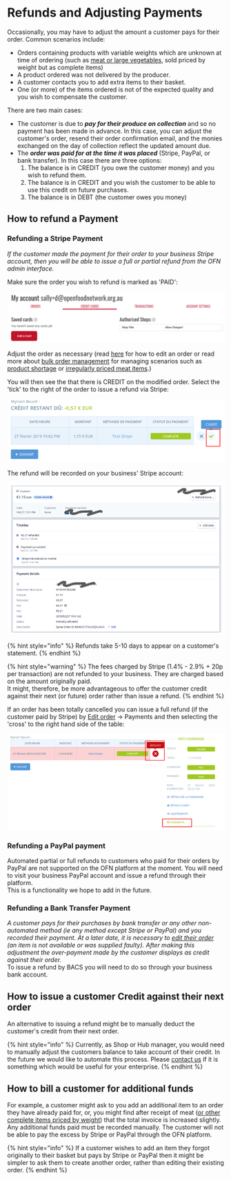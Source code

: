 # Refunds and Adjusting Payments

Occasionally, you may have to adjust the amount a customer pays for their order. Common scenarios include:

* Orders containing products with variable weights which are unknown at time of ordering \(such as [meat or large vegetables](../products-1/pricing-irregular-items-kg.md), sold priced by weight but as complete items\)
* A product ordered was not delivered by the producer.
* A customer contacts you to add extra items to their basket.
* One \(or more\) of the items ordered is not of the expected quality and you wish to compensate the customer.

 There are two main cases:

* The customer is due to _**pay for their produce on collection**_ and so no payment has been made in advance. In this case, you can adjust the customer's order, resend their order confirmation email, and the monies exchanged on the day of collection reflect the updated amount due.
* The _**order was paid for at the time it was placed**_ \(Stripe, PayPal, or bank transfer\). In this case there are three options:
  1. The balance is in CREDIT \(you owe the customer money\) and you wish to refund them.
  2. The balance is in CREDIT and you wish the customer to be able to use this credit on future purchases.
  3. The balance is in DEBT \(the customer owes you money\) 

## How to refund a Payment

### Refunding a Stripe Payment

_If the customer made the payment for their order to your business Stripe account, then you will be able to issue a full or partial refund from the OFN admin interface._

Make sure the order you wish to refund is marked as 'PAID':

![](../../.gitbook/assets/image%20%2817%29.png)

Adjust the order as necessary \(read [here](view-orders.md#editing-an-order) for how to edit an order or read more about [bulk order management](view-orders.md#bulk-order-management) for managing scenarios such as [product shortage](view-orders.md#example-1-you-have-a-stock-shortage-and-must-reduce-customer-order-quantities-for-a-certain-product) or [irregularly priced meat items](../products-1/pricing-irregular-items-kg.md).\)

You will then see the that there is CREDIT on the modified order.  Select the 'tick' to the right of the order to issue a refund via Stripe:

![](../../.gitbook/assets/capture-du-2019-02-27-20-04-19.png)

The refund will be recorded on your business' Stripe account:

![](../../.gitbook/assets/stripecredit.png)

{% hint style="info" %}
Refunds take 5-10 days to appear on a customer's statement.
{% endhint %}

{% hint style="warning" %}
The fees charged by Stripe \(1.4% - 2.9% + 20p per transaction\) are not refunded to your business. They are charged based on the amount originally paid.   
It might, therefore, be more advantageous to offer the customer credit against their next \(or future\) order rather than issue a refund.
{% endhint %}

If an order has been totally cancelled you can issue a full refund \(if the customer paid by Stripe\) by [Edit order](view-orders.md#editing-an-order) -&gt; Payments and then selecting the 'cross' to the right hand side of the table:

![](../../.gitbook/assets/stripefullrefund.png)

### Refunding a PayPal payment

Automated partial or full refunds to customers who paid for their orders by PayPal are not supported on the OFN platform at the moment. You will need to visit your business PayPal account and issue a refund through their platform.  
This is a functionality we hope to add in the future.

### Refunding a Bank Transfer Payment

_A customer pays for their purchases by bank transfer or any other non-automated method \(ie any method except Stripe or PayPal\) and you recorded their payment.  At a later date, it is necessary to_ [_edit their order_](view-orders.md#editing-an-order) _\(an item is not available or was supplied faulty\). After making this adjustment the over-payment made by the customer displays as credit against their order._  
To issue a refund by BACS you will need to do so through your business bank account.

## How to issue a customer Credit against their next order

An alternative to issuing a refund might be to manually deduct the customer's credit from their next order.

{% hint style="info" %}
Currently, as Shop or Hub manager, you would need to manually adjust the customers balance to take account of their credit.  In the future we would like to automate this process.  Please [contact us](../../local-ofn-organizations-and-contacts.md) if it is something which would be useful for your enterprise.
{% endhint %}

## How to bill a customer for additional funds

For example, a customer might ask to you add an additional item to an order they have already paid for, or, you might find after receipt of meat \([or other complete items priced by weight](../products-1/pricing-irregular-items-kg.md)\) that the total invoice is increased slightly.  
Any additional funds paid must be recorded manually. The customer will not be able to pay the excess by Stripe or PayPal through the OFN platform.

{% hint style="info" %}
If a customer wishes to add an item they forgot originally to their basket but pays by Stripe or PayPal then it might be simpler to ask them to create another order, rather than editing their existing order.
{% endhint %}

